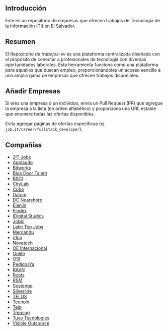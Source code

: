 
## Introducción
Este es un repositorio de empresas que ofrecen trabajos de Tecnología de la Información (TI) en El Salvador.
## Resumen
El Repositorio de _trabajos-sv_ es una plataforma centralizada diseñada con el propósito de conectar a profesionales de tecnología con diversas oportunidades laborales. Esta herramienta funciona como una plataforma para aquellos que buscan empleo, proporcionándoles un acceso sencillo a una amplia gama de empresas que ofrecen trabajos disponibles.
## Añadir Empresas
Si eres una empresa o un individuo, envía un Pull Request (PR) que agregue la empresa a la lista (en orden alfabético) y proporciona una URL estable que enumere todas las ofertas disponibles.

Evita agregar páginas de ofertas específicas (ej. `job.it/career/fullstack_developer`).
## Compañias

 - [2IT Jobs](https://2itjobs.com/buscar/plazas/0/0/0/?keywords=&sort=desc&date=all&jorn=all&sal=300-5000)
 - [Applaudo](https://careers.smartrecruiters.com/ApplaudoStudios)
 - [Bitworks](https://www.linkedin.com/company/bitworks-sv/)
 - [Blue Door Talent](https://www.bluedoortalent.com/portal)
 - [BSCI](https://www.linkedin.com/company/bsci---gt/jobs/)
 - [CityLab](https://www.linkedin.com/company/citylabsv/jobs/)
 - [Cubo](https://www.linkedin.com/company/cubo-technologies/jobs/)
 - [Datum](https://www.datumredsoft.com/web/guest/unete-a-nuestro-equipo)
 - [DC Nearshore](https://dcnearshore.zohorecruit.com/jobs/Careers)
 - [Elaniin](https://www.elaniin.com/careers)
 - [Findex](https://www.linkedin.com/company/findexla/jobs/)
 - [IDigital Studios](https://idigitalstudios.com/es/career/)
 - [Jobbi](https://jobbi.me/search-projects/)
 - [Latin Top Jobs](https://www.latintopjobs.com/ofertas/resultados/?sector=Tecnolog%C3%ADa&pais_id=1&keyword=&buscar_trabajo=Buscar%20Empleo&lang=es)
 - [Mercandu](https://www.linkedin.com/company/mercandu/jobs/)
 - [n1co](https://www.linkedin.com/company/n1co/jobs/)
 - [Novatech](https://www.linkedin.com/company/novatechdev/jobs/)
 - [OE Internacional](https://www.oeinternacional.com/plazas-disponibles)
 - [Onlife](https://www.linkedin.com/company/onlifeca/jobs/)
 - [OSI](https://careers.osinearshore.com/job-opportunities/)
 - [PedidosYa](https://deliveryhero.wd3.myworkdayjobs.com/es/pedidosya?locations=41de4932dc8b01172040f9c3dc01fe85)
 - [RAVN](https://www.ravn.co/jobs/)
 - [Roots](https://www.linkedin.com/company/tecnologias-informaticas-roots-inc/jobs/)
 - [RSM](https://www.linkedin.com/company/rsmussv/jobs/)
 - [Sostengo](https://www.linkedin.com/company/sostengo-app/jobs/)
 - [Silverline](https://www.silverlinecentralamerica.com/empleos/)
 - [TELUS](https://jobs.telusinternational.com/en_US/careers/SearchJobsSalvador?listFilterMode=1&2947=5174&2947_format=4626)
 - [Tecnoin](https://jobs.tecnoin.solutions/)
 - [Teip](https://www.linkedin.com/company/teip-technologies/jobs/)
 - [Treming](https://www.treming.com/es/jobs)
 - [Tuyo Tecnologies](https://www.linkedin.com/company/tuyo-app/jobs/)
 - [Visible Outsource](https://www.visibleoutsource.com/)
